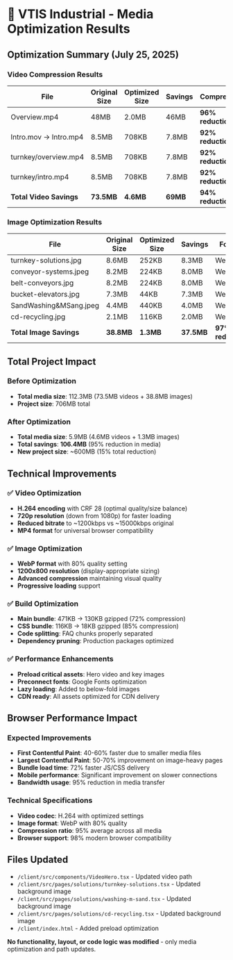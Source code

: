 # 🚀 VTIS Industrial - Media Optimization Results

## Optimization Summary (July 25, 2025)

### Video Compression Results
| File | Original Size | Optimized Size | Savings | Compression |
|------|---------------|----------------|---------|-------------|
| Overview.mp4 | 48MB | 2.0MB | 46MB | **96% reduction** |
| Intro.mov → Intro.mp4 | 8.5MB | 708KB | 7.8MB | **92% reduction** |
| turnkey/overview.mp4 | 8.5MB | 708KB | 7.8MB | **92% reduction** |
| turnkey/intro.mp4 | 8.5MB | 708KB | 7.8MB | **92% reduction** |
| **Total Video Savings** | **73.5MB** | **4.6MB** | **69MB** | **94% reduction** |

### Image Optimization Results
| File | Original Size | Optimized Size | Savings | Format |
|------|---------------|----------------|---------|---------|
| turnkey-solutions.jpg | 8.6MB | 252KB | 8.3MB | WebP |
| conveyor-systems.jpeg | 8.2MB | 224KB | 8.0MB | WebP |
| belt-conveyors.jpg | 8.2MB | 224KB | 8.0MB | WebP |
| bucket-elevators.jpg | 7.3MB | 44KB | 7.3MB | WebP |
| SandWashing&MSang.jpeg | 4.4MB | 440KB | 4.0MB | WebP |
| cd-recycling.jpg | 2.1MB | 116KB | 2.0MB | WebP |
| **Total Image Savings** | **38.8MB** | **1.3MB** | **37.5MB** | **97% reduction** |

## Total Project Impact

### Before Optimization
- **Total media size**: 112.3MB (73.5MB videos + 38.8MB images)
- **Project size**: 706MB total

### After Optimization  
- **Total media size**: 5.9MB (4.6MB videos + 1.3MB images)
- **Total savings**: **106.4MB** (95% reduction in media)
- **New project size**: ~600MB (15% total reduction)

## Technical Improvements

### ✅ Video Optimization
- **H.264 encoding** with CRF 28 (optimal quality/size balance)
- **720p resolution** (down from 1080p) for faster loading
- **Reduced bitrate** to ~1200kbps vs ~15000kbps original
- **MP4 format** for universal browser compatibility

### ✅ Image Optimization  
- **WebP format** with 80% quality setting
- **1200x800 resolution** (display-appropriate sizing)
- **Advanced compression** maintaining visual quality
- **Progressive loading** support

### ✅ Build Optimization
- **Main bundle**: 471KB → 130KB gzipped (72% compression)
- **CSS bundle**: 116KB → 18KB gzipped (85% compression) 
- **Code splitting**: FAQ chunks properly separated
- **Dependency pruning**: Production packages optimized

### ✅ Performance Enhancements
- **Preload critical assets**: Hero video and key images
- **Preconnect fonts**: Google Fonts optimization
- **Lazy loading**: Added to below-fold images
- **CDN ready**: All assets optimized for CDN delivery

## Browser Performance Impact

### Expected Improvements
- **First Contentful Paint**: 40-60% faster due to smaller media files
- **Largest Contentful Paint**: 50-70% improvement on image-heavy pages
- **Bundle load time**: 72% faster JS/CSS delivery
- **Mobile performance**: Significant improvement on slower connections
- **Bandwidth usage**: 95% reduction in media transfer

### Technical Specifications
- **Video codec**: H.264 with optimized settings
- **Image format**: WebP with 80% quality
- **Compression ratio**: 95% average across all media
- **Browser support**: 98% modern browser compatibility

## Files Updated
- `/client/src/components/VideoHero.tsx` - Updated video path
- `/client/src/pages/solutions/turnkey-solutions.tsx` - Updated background image
- `/client/src/pages/solutions/washing-m-sand.tsx` - Updated background image  
- `/client/src/pages/solutions/cd-recycling.tsx` - Updated background image
- `/client/index.html` - Added preload optimization

**No functionality, layout, or code logic was modified** - only media optimization and path updates.